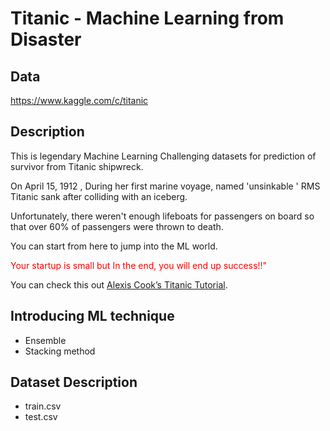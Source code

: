 # Titanic - Machine Learning from Disaster



## Data

https://www.kaggle.com/c/titanic

## Description

This is legendary Machine Learning Challenging datasets for prediction of survivor from Titanic shipwreck.

On April 15, 1912 , During her first marine voyage, named 'unsinkable ' RMS Titanic sank after colliding with an iceberg.

Unfortunately, there weren't enough lifeboats for passengers on board so that over 60% of passengers were thrown to death.

You can start from here to jump into the ML world.

<span style="color:red">Your startup is small but In the end, you will end up success!!"</span>

You can check this out [Alexis Cook’s Titanic Tutorial](https://www.kaggle.com/alexisbcook/titanic-tutorial).

## Introducing ML technique

* Ensemble
* Stacking method

## Dataset Description

* train.csv
* test.csv


